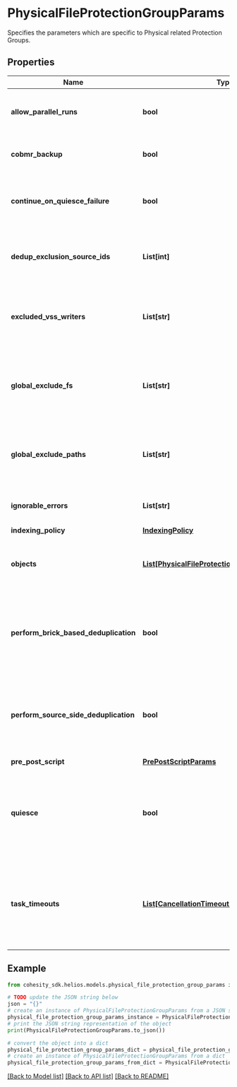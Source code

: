 # PhysicalFileProtectionGroupParams

Specifies the parameters which are specific to Physical related Protection Groups.

## Properties

Name | Type | Description | Notes
------------ | ------------- | ------------- | -------------
**allow_parallel_runs** | **bool** | Specifies whether or not this job can have parallel runs. | [optional] 
**cobmr_backup** | **bool** | Specifies whether to take CoBMR backup. | [optional] 
**continue_on_quiesce_failure** | **bool** | Specifies whether to continue backing up on quiesce failure. | [optional] 
**dedup_exclusion_source_ids** | **List[int]** | Specifies ids of sources for which deduplication has to be disabled. | [optional] 
**excluded_vss_writers** | **List[str]** | Specifies writer names which should be excluded from physical file based backups. | [optional] 
**global_exclude_fs** | **List[str]** | Specifies global exclude filesystems which are applied to all sources in a job. | [optional] 
**global_exclude_paths** | **List[str]** | Specifies global exclude filters which are applied to all sources in a job. | [optional] 
**ignorable_errors** | **List[str]** | Specifies the Errors to be ignored in error db. | [optional] 
**indexing_policy** | [**IndexingPolicy**](IndexingPolicy.md) |  | [optional] 
**objects** | [**List[PhysicalFileProtectionGroupObjectParams]**](PhysicalFileProtectionGroupObjectParams.md) | Specifies the list of objects protected by this Protection Group. | 
**perform_brick_based_deduplication** | **bool** | Specifies whether or not to perform brick based deduplication on this Protection Group. | [optional] 
**perform_source_side_deduplication** | **bool** | Specifies whether or not to perform source side deduplication on this Protection Group. | [optional] 
**pre_post_script** | [**PrePostScriptParams**](PrePostScriptParams.md) |  | [optional] 
**quiesce** | **bool** | Specifies Whether to take app-consistent snapshots by quiescing apps and the filesystem before taking a backup. | [optional] 
**task_timeouts** | [**List[CancellationTimeoutParams]**](CancellationTimeoutParams.md) | Specifies the timeouts for all the objects inside this Protection Group, for both full and incremental backups. | [optional] 

## Example

```python
from cohesity_sdk.helios.models.physical_file_protection_group_params import PhysicalFileProtectionGroupParams

# TODO update the JSON string below
json = "{}"
# create an instance of PhysicalFileProtectionGroupParams from a JSON string
physical_file_protection_group_params_instance = PhysicalFileProtectionGroupParams.from_json(json)
# print the JSON string representation of the object
print(PhysicalFileProtectionGroupParams.to_json())

# convert the object into a dict
physical_file_protection_group_params_dict = physical_file_protection_group_params_instance.to_dict()
# create an instance of PhysicalFileProtectionGroupParams from a dict
physical_file_protection_group_params_from_dict = PhysicalFileProtectionGroupParams.from_dict(physical_file_protection_group_params_dict)
```
[[Back to Model list]](../README.md#documentation-for-models) [[Back to API list]](../README.md#documentation-for-api-endpoints) [[Back to README]](../README.md)


